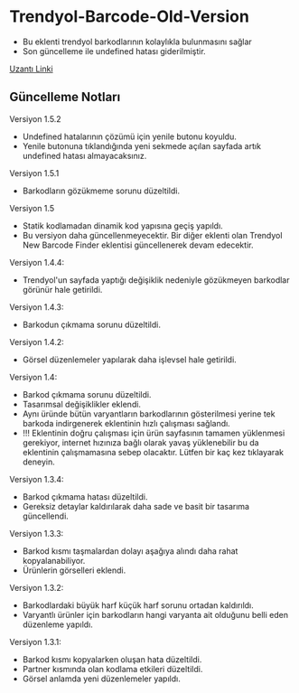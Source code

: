 # Trendyol-Barcode-Old-Version

- Bu eklenti trendyol barkodlarının kolaylıkla bulunmasını sağlar
- Son güncelleme ile undefined hatası giderilmiştir.

<a href="https://chrome.google.com/webstore/detail/trendyol-barcode/bialioiclfnecalfpkdaijplbchfhoee?hl=tr&authuser=0">Uzantı Linki</a>

## Güncelleme Notları

Versiyon 1.5.2
- Undefined hatalarının çözümü için yenile butonu koyuldu.
- Yenile butonuna tıklandığında yeni sekmede açılan sayfada artık undefined hatası almayacaksınız.

Versiyon 1.5.1
- Barkodların gözükmeme sorunu düzeltildi.

Versiyon 1.5 
- Statik kodlamadan dinamik kod yapısına geçiş yapıldı.
- Bu versiyon daha güncellenmeyecektir. Bir diğer eklenti olan Trendyol New Barcode Finder eklentisi güncellenerek devam edecektir. 

Versiyon 1.4.4:
- Trendyol'un sayfada yaptığı değişiklik nedeniyle gözükmeyen barkodlar görünür hale getirildi.

Versiyon 1.4.3:
- Barkodun çıkmama sorunu düzeltildi.


Versiyon 1.4.2:
- Görsel düzenlemeler yapılarak daha işlevsel hale getirildi.

Versiyon 1.4:
- Barkod çıkmama sorunu düzeltildi.
- Tasarımsal değişiklikler eklendi.
- Aynı üründe bütün varyantların barkodlarının gösterilmesi yerine tek barkoda indirgenerek eklentinin hızlı çalışması sağlandı.
- !!! Eklentinin doğru çalışması için ürün sayfasının tamamen yüklenmesi gerekiyor, internet hızınıza bağlı olarak yavaş yüklenebilir bu da eklentinin çalışmamasına sebep olacaktır. Lütfen bir kaç kez tıklayarak deneyin. 

Versiyon 1.3.4:

- Barkod çıkmama hatası düzeltildi.
- Gereksiz detaylar kaldırılarak daha sade ve basit bir tasarıma güncellendi.

Versiyon 1.3.3:

- Barkod kısmı taşmalardan dolayı aşağıya alındı daha rahat kopyalanabiliyor.
- Ürünlerin görselleri eklendi.

Versiyon 1.3.2:

- Barkodlardaki büyük harf küçük harf sorunu ortadan kaldırıldı.
- Varyantlı ürünler için barkodların hangi varyanta ait olduğunu belli eden düzenleme yapıldı.


Versiyon 1.3.1:

- Barkod kısmı kopyalarken oluşan hata düzeltildi.
- Partner kısmında olan kodlama etkileri düzeltildi. 
- Görsel anlamda yeni düzenlemeler yapıldı.
